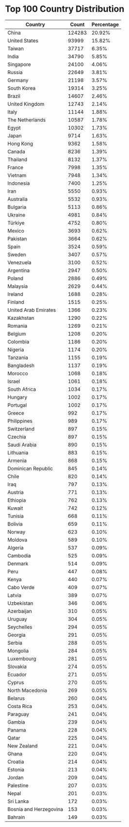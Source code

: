 # Top 100 Country Distribution
| Country | Count | Percentage |
|----|----|----|
| China | 124283 | 20.92% |
| United States | 93999 | 15.82% |
| Taiwan | 37717 | 6.35% |
| India | 34790 | 5.85% |
| Singapore | 24100 | 4.06% |
| Russia | 22649 | 3.81% |
| Germany | 21198 | 3.57% |
| South Korea | 19314 | 3.25% |
| Brazil | 14607 | 2.46% |
| United Kingdom | 12743 | 2.14% |
| Italy | 11144 | 1.88% |
| The Netherlands | 10587 | 1.78% |
| Egypt | 10302 | 1.73% |
| Japan | 9714 | 1.63% |
| Hong Kong | 9362 | 1.58% |
| Canada | 8236 | 1.39% |
| Thailand | 8132 | 1.37% |
| France | 7998 | 1.35% |
| Vietnam | 7948 | 1.34% |
| Indonesia | 7400 | 1.25% |
| Iran | 5550 | 0.93% |
| Australia | 5532 | 0.93% |
| Bulgaria | 5113 | 0.86% |
| Ukraine | 4981 | 0.84% |
| Türkiye | 4752 | 0.80% |
| Mexico | 3693 | 0.62% |
| Pakistan | 3664 | 0.62% |
| Spain | 3524 | 0.59% |
| Sweden | 3407 | 0.57% |
| Venezuela | 3100 | 0.52% |
| Argentina | 2947 | 0.50% |
| Poland | 2886 | 0.49% |
| Malaysia | 2629 | 0.44% |
| Ireland | 1688 | 0.28% |
| Finland | 1515 | 0.25% |
| United Arab Emirates | 1366 | 0.23% |
| Kazakhstan | 1290 | 0.22% |
| Romania | 1269 | 0.21% |
| Belgium | 1208 | 0.20% |
| Colombia | 1186 | 0.20% |
| Nigeria | 1174 | 0.20% |
| Tanzania | 1155 | 0.19% |
| Bangladesh | 1137 | 0.19% |
| Morocco | 1068 | 0.18% |
| Israel | 1061 | 0.18% |
| South Africa | 1034 | 0.17% |
| Hungary | 1002 | 0.17% |
| Portugal | 1002 | 0.17% |
| Greece | 992 | 0.17% |
| Philippines | 989 | 0.17% |
| Switzerland | 897 | 0.15% |
| Czechia | 897 | 0.15% |
| Saudi Arabia | 890 | 0.15% |
| Lithuania | 883 | 0.15% |
| Armenia | 868 | 0.15% |
| Dominican Republic | 845 | 0.14% |
| Chile | 820 | 0.14% |
| Iraq | 797 | 0.13% |
| Austria | 771 | 0.13% |
| Ethiopia | 762 | 0.13% |
| Kuwait | 742 | 0.12% |
| Tunisia | 668 | 0.11% |
| Bolivia | 659 | 0.11% |
| Norway | 623 | 0.10% |
| Moldova | 589 | 0.10% |
| Algeria | 537 | 0.09% |
| Cambodia | 525 | 0.09% |
| Denmark | 514 | 0.09% |
| Peru | 447 | 0.08% |
| Kenya | 440 | 0.07% |
| Cabo Verde | 409 | 0.07% |
| Latvia | 389 | 0.07% |
| Uzbekistan | 346 | 0.06% |
| Azerbaijan | 310 | 0.05% |
| Uruguay | 304 | 0.05% |
| Seychelles | 294 | 0.05% |
| Georgia | 291 | 0.05% |
| Serbia | 288 | 0.05% |
| Mongolia | 284 | 0.05% |
| Luxembourg | 281 | 0.05% |
| Slovakia | 274 | 0.05% |
| Ecuador | 271 | 0.05% |
| Cyprus | 270 | 0.05% |
| North Macedonia | 269 | 0.05% |
| Belarus | 260 | 0.04% |
| Costa Rica | 253 | 0.04% |
| Paraguay | 241 | 0.04% |
| Gambia | 239 | 0.04% |
| Panama | 228 | 0.04% |
| Qatar | 225 | 0.04% |
| New Zealand | 221 | 0.04% |
| Ghana | 220 | 0.04% |
| Croatia | 214 | 0.04% |
| Estonia | 213 | 0.04% |
| Jordan | 209 | 0.04% |
| Palestine | 207 | 0.03% |
| Nepal | 201 | 0.03% |
| Sri Lanka | 172 | 0.03% |
| Bosnia and Herzegovina | 153 | 0.03% |
| Bahrain | 149 | 0.03% |
